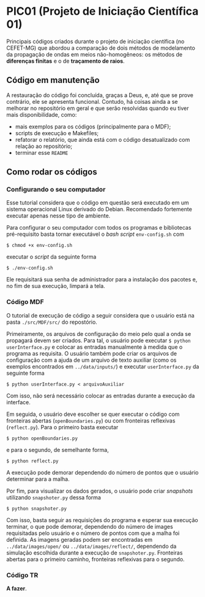 # PIC01 (Projeto de Iniciação Científica 01)

Principais códigos criados durante o projeto de iniciação científica
(no CEFET-MG) que abordou a comparação de dois métodos de modelamento da
propagação de ondas em meios não-homogêneos: os métodos de **diferenças finitas**
e o de **traçamento de raios**.

## Código em manutenção
A restauração do código foi concluída, graças a Deus, e, até que se prove
contrário, ele se apresenta funcional. Contudo, há coisas ainda a se melhorar
no repositório em geral e que serão resolvidas quando eu tiver mais
disponibilidade, como:
  - mais exemplos para os códigos (principalmente para o MDF);
  - scripts de execução e Makefiles;
  - refatorar o relatório, que ainda está com o código desatualizado com relação ao repositório;
  - terminar esse `README`

## Como rodar os códigos
### Configurando o seu computador
Esse tutorial considera que o código em questão será executado em um sistema
operacional Linux derivado do Debian. Recomendado fortemente executar apenas
nesse tipo de ambiente.

Para configurar o seu computador com todos os programas e bibliotecas
pré-requisito basta tornar executável o _bash script_ `env-config.sh` com
```
$ chmod +x env-config.sh
```
executar o _script_ da seguinte forma
```
$ ./env-config.sh
```
Ele requisitará sua senha de administrador para a instalação dos pacotes e, no
fim de sua execução, limpará a tela.

### Código MDF
O tutorial de execução de código a seguir considera que o usuário está na pasta
`./src/MDF/src/` do repostório.

Primeiramente, os arquivos de configuração do meio pelo qual a onda se
propagará devem ser criados. Para tal, o usuário pode executar
`$ python userInterface.py` e colocar as entradas manualmente à medida que o
programa as requisita. O usuário também pode criar os arquivos de configuração
com a ajuda de um arquivo de texto auxiliar (como os exemplos encontrados em
`../data/inputs/`) e executar `userInterface.py` da seguinte forma
```
$ python userInterface.py < arquivoAuxiliar
```
Com isso, não será necessário colocar as entradas durante a execução da
interface.

Em seguida, o usuário deve escolher se quer executar o código com
fronteiras abertas (`openBoundaries.py`) ou com fronteiras reflexivas
(`reflect.py`). Para o primeiro basta executar
```
$ python openBoundaries.py
```
e para o segundo, de semelhante forma,
```
$ python reflect.py
```
A execução pode demorar dependendo do número de pontos que o usuário determinar
para a malha.

Por fim, para visualizar os dados gerados, o usuário pode criar _snapshots_
utilizando `snapshoter.py` dessa forma
```
$ python snapshoter.py
```
Com isso, basta seguir as requisições do programa e esperar sua execução
terminar, o que pode demorar, dependendo do número de images requisitadas
pelo usuário e o número de pontos com que a malha foi definida. As imagens
geradas podem ser encontradas em `../data/images/open/` ou
`../data/images/reflect/`, dependendo da simulação escolhida durante a
execução de `snapshoter.py`. Fronteiras abertas para o primeiro caminho,
fronteiras reflexivas para o segundo.

### Código TR
**A fazer**.
